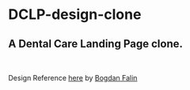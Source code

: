 # DCLP-design-clone

## A Dental Care Landing Page clone.

<br>

Design Reference [here](https://github.com/PratikThoratNortheastern/DCLP-design-clone.git) by [Bogdan Falin](https://dribbble.com/qclay_design)

